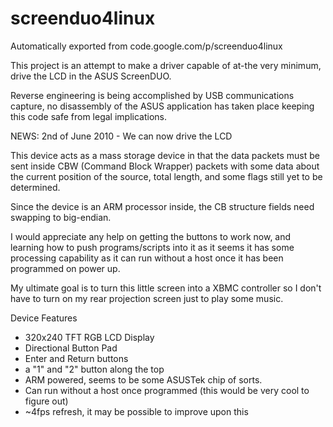 # screenduo4linux
Automatically exported from code.google.com/p/screenduo4linux

This project is an attempt to make a driver capable of at-the very minimum, drive the LCD in the ASUS ScreenDUO.

Reverse engineering is being accomplished by USB communications capture, no disassembly of the ASUS application has taken place keeping this code safe from legal implications.

NEWS: 2nd of June 2010 - We can now drive the LCD

This device acts as a mass storage device in that the data packets must be sent inside CBW (Command Block Wrapper) packets with some data about the current position of the source, total length, and some flags still yet to be determined.

Since the device is an ARM processor inside, the CB structure fields need swapping to big-endian.

I would appreciate any help on getting the buttons to work now, and learning how to push programs/scripts into it as it seems it has some processing capability as it can run without a host once it has been programmed on power up.

My ultimate goal is to turn this little screen into a XBMC controller so I don't have to turn on my rear projection screen just to play some music.

Device Features

* 320x240 TFT RGB LCD Display
* Directional Button Pad
* Enter and Return buttons
* a "1" and "2" button along the top
* ARM powered, seems to be some ASUSTek chip of sorts.
* Can run without a host once programmed (this would be very cool to figure out)
* ~4fps refresh, it may be possible to improve upon this
